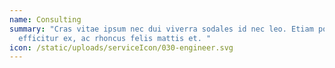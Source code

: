 ```yaml
---
name: Consulting
summary: "Cras vitae ipsum nec dui viverra sodales id nec leo. Etiam porta
  efficitur ex, ac rhoncus felis mattis et. "
icon: /static/uploads/serviceIcon/030-engineer.svg
---
```

